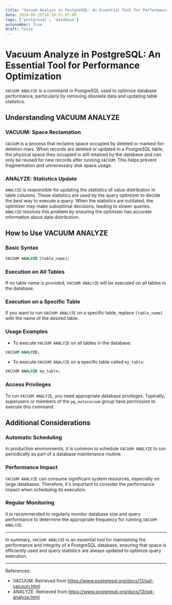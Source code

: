 ```yaml
---
title: 'Vacuum Analyze in PostgreSQL: An Essential Tool for Performance Optimization'
date: 2024-09-25T16:39:51-03:00
tags: ['postgresql', 'database']
autonumber: true
draft: false
---
```


# Vacuum Analyze in PostgreSQL: An Essential Tool for Performance Optimization

`VACUUM ANALYZE` is a command in PostgreSQL used to optimize database performance, particularly by removing obsolete data and updating table statistics.

## Understanding VACUUM ANALYZE

### VACUUM: Space Reclamation

`VACUUM` is a process that reclaims space occupied by deleted or marked-for-deletion rows. When records are deleted or updated in a PostgreSQL table, the physical space they occupied is still retained by the database and can only be reused for new records after running `VACUUM`. This helps prevent fragmentation and unnecessary disk space usage.

### ANALYZE: Statistics Update

`ANALYZE` is responsible for updating the statistics of value distribution in table columns. These statistics are used by the query optimizer to decide the best way to execute a query. When the statistics are outdated, the optimizer may make suboptimal decisions, leading to slower queries. `ANALYZE` resolves this problem by ensuring the optimizer has accurate information about data distribution.

## How to Use VACUUM ANALYZE

### Basic Syntax

```sql
VACUUM ANALYZE [table_name];
```

### Execution on All Tables

If no table name is provided, `VACUUM ANALYZE` will be executed on all tables in the database.

### Execution on a Specific Table

If you want to run `VACUUM ANALYZE` on a specific table, replace `[table_name]` with the name of the desired table.

### Usage Examples

- To execute `VACUUM ANALYZE` on all tables in the database:

```sql
VACUUM ANALYZE;
```

- To execute `VACUUM ANALYZE` on a specific table called `my_table`:

```sql
VACUUM ANALYZE my_table;
```

### Access Privileges

To run `VACUUM ANALYZE`, you need appropriate database privileges. Typically, superusers or members of the `pg_autovacuum` group have permission to execute this command.

## Additional Considerations

### Automatic Scheduling

In production environments, it is common to schedule `VACUUM ANALYZE` to run periodically as part of a database maintenance routine.

### Performance Impact

`VACUUM ANALYZE` can consume significant system resources, especially on large databases. Therefore, it's important to consider the performance impact when scheduling its execution.

### Regular Monitoring

It is recommended to regularly monitor database size and query performance to determine the appropriate frequency for running `VACUUM ANALYZE`.

---

In summary, `VACUUM ANALYZE` is an essential tool for maintaining the performance and integrity of a PostgreSQL database, ensuring that space is efficiently used and query statistics are always updated to optimize query execution.

---

References:

- VACUUM. Retrieved from <https://www.postgresql.org/docs/13/sql-vacuum.html>
- ANALYZE. Retrieved from <https://www.postgresql.org/docs/13/sql-analyze.html>
